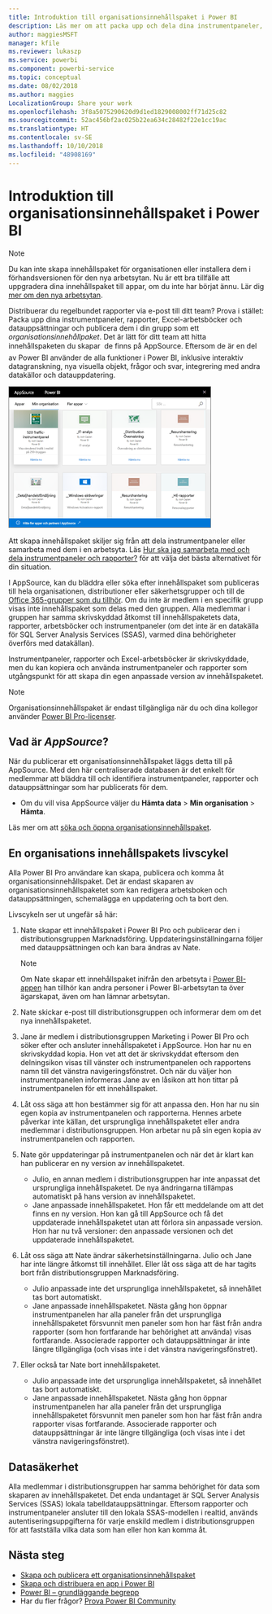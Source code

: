 ```yaml
---
title: Introduktion till organisationsinnehållspaket i Power BI
description: Läs mer om att packa upp och dela dina instrumentpaneler, rapporter, Excel-arbetsböcker och datauppsättningar med dina kollegor som organisationsinnehållspaket.
author: maggiesMSFT
manager: kfile
ms.reviewer: lukaszp
ms.service: powerbi
ms.component: powerbi-service
ms.topic: conceptual
ms.date: 08/02/2018
ms.author: maggies
LocalizationGroup: Share your work
ms.openlocfilehash: 3f8a5075290620d9d1ed1829008002ff71d25c82
ms.sourcegitcommit: 52ac456bf2ac025b22ea634c28482f22e1cc19ac
ms.translationtype: HT
ms.contentlocale: sv-SE
ms.lasthandoff: 10/10/2018
ms.locfileid: "48908169"
---
```

# <a name="intro-to-organizational-content-packs-in-power-bi"></a>Introduktion till organisationsinnehållspaket i Power BI
> [!NOTE]
> Du kan inte skapa innehållspaket för organisationen eller installera dem i förhandsversionen för den nya arbetsytan. Nu är ett bra tillfälle att uppgradera dina innehållspaket till appar, om du inte har börjat ännu. Lär dig [mer om den nya arbetsytan](service-create-the-new-workspaces.md).
> 

Distribuerar du regelbundet rapporter via e-post till ditt team? Prova i stället: Packa upp dina instrumentpaneler, rapporter, Excel-arbetsböcker och datauppsättningar och publicera dem i din grupp som ett *organisationsinnehållpaket*. Det är lätt för ditt team att hitta innehållspaketen du skapar &#151; de finns på AppSource. Eftersom de är en del av Power BI använder de alla funktioner i Power BI, inklusive interaktiv datagranskning, nya visuella objekt, frågor och svar, integrering med andra datakällor och datauppdatering.

![](media/service-organizational-content-pack-introduction/power-bi-org-content-packs.png)

Att skapa innehållspaket skiljer sig från att dela instrumentpaneler eller samarbeta med dem i en arbetsyta. Läs [Hur ska jag samarbeta med och dela instrumentpaneler och rapporter?](service-how-to-collaborate-distribute-dashboards-reports.md) för att välja det bästa alternativet för din situation. 

I AppSource, kan du bläddra eller söka efter innehållspaket som publiceras till hela organisationen, distributioner eller säkerhetsgrupper och till de [Office 365-grupper som du tillhör](https://support.office.com/article/Create-a-group-in-Office-365-7124dc4c-1de9-40d4-b096-e8add19209e9). Om du inte är medlem i en specifik grupp visas inte innehållspaket som delas med den gruppen. Alla medlemmar i gruppen har samma skrivskyddad åtkomst till innehållspaketets data, rapporter, arbetsböcker och instrumentpaneler (om det inte är en datakälla för SQL Server Analysis Services (SSAS), varmed dina behörigheter överförs med datakällan).

Instrumentpaneler, rapporter och Excel-arbetsböcker är skrivskyddade, men du kan kopiera och använda instrumentpaneler och rapporter som utgångspunkt för att skapa din egen anpassade version av innehållspaketet.

> [!NOTE]
> Organisationsinnehållspaket är endast tillgängliga när du och dina kollegor använder [Power BI Pro-licenser](service-features-license-type.md).
> 
> 

## <a name="what-is-appsource"></a>Vad är *AppSource*?
När du publicerar ett organisationsinnehållspaket läggs detta till på AppSource.  Med den här centraliserade databasen är det enkelt för medlemmar att bläddra till och identifiera instrumentpaneler, rapporter och datauppsättningar som har publicerats för dem.  

* Om du vill visa AppSource väljer du **Hämta data** > **Min organisation** > **Hämta**.

Läs mer om att [söka och öppna organisationsinnehållspaket](consumer/end-user-content-pack.md).

## <a name="the-life-cycle-of-an-organizational-content-pack"></a>En organisations innehållspakets livscykel
Alla Power BI Pro användare kan skapa, publicera och komma åt organisationsinnehållspaket. Det är endast skaparen av organisationsinnehållspaketet som kan redigera arbetsboken och datauppsättningen, schemalägga en uppdatering och ta bort den.

Livscykeln ser ut ungefär så här:

1. Nate skapar ett innehållspaket i Power BI Pro och publicerar den i distributionsgruppen Marknadsföring. Uppdateringsinställningarna följer med datauppsättningen och kan bara ändras av Nate.
   
   > [!NOTE]
   > Om Nate skapar ett innehållspaket inifrån den arbetsyta i [Power BI-appen](service-create-distribute-apps.md) han tillhör kan andra personer i Power BI-arbetsytan ta över ägarskapat, även om han lämnar arbetsytan.
   > 
   > 
2. Nate skickar e-post till distributionsgruppen och informerar dem om det nya innehållspaketet.
3. Jane är medlem i distributionsgruppen Marketing i Power BI Pro och söker efter och ansluter innehållspaketet i AppSource. Hon har nu en skrivskyddad kopia.  Hon vet att det är skrivskyddat eftersom den delningsikon visas till vänster och instrumentpanelen och rapportens namn till det vänstra navigeringsfönstret. Och när du väljer hon instrumentpanelen informeras Jane av en låsikon att hon tittar på instrumentpanelen för ett innehållspaket. 
4. Låt oss säga att hon bestämmer sig för att anpassa den. Hon har nu sin egen kopia av instrumentpanelen och rapporterna. Hennes arbete påverkar inte källan, det ursprungliga innehållspaketet eller andra medlemmar i distributionsgruppen. Hon arbetar nu på sin egen kopia av instrumentpanelen och rapporten.
5. Nate gör uppdateringar på instrumentpanelen och när det är klart kan han publicerar en ny version av innehållspaketet.
   
   * Julio, en annan medlem i distributionsgruppen har inte anpassat det ursprungliga innehållspaketet. De nya ändringarna tillämpas automatiskt på hans version av innehållspaketet.  
   * Jane anpassade innehållspaketet. Hon får ett meddelande om att det finns en ny version.  Hon kan gå till AppSource och få det uppdaterade innehållspaketet utan att förlora sin anpassade version. Hon har nu två versioner: den anpassade versionen och det uppdaterade innehållspaketet.
6. Låt oss säga att Nate ändrar säkerhetsinställningarna. Julio och Jane har inte längre åtkomst till innehållet. Eller låt oss säga att de har tagits bort från distributionsgruppen Marknadsföring.
   
   * Julio anpassade inte det ursprungliga innehållspaketet, så innehållet tas bort automatiskt. 
   * Jane anpassade innehållspaketet. Nästa gång hon öppnar instrumentpanelen har alla paneler från det ursprungliga innehållspaketet försvunnit men paneler som hon har fäst från andra rapporter (som hon fortfarande har behörighet att använda) visas fortfarande. Associerade rapporter och datauppsättningar är inte längre tillgängliga (och visas inte i det vänstra navigeringsfönstret).
7. Eller också tar Nate bort innehållspaketet.
   
   * Julio anpassade inte det ursprungliga innehållspaketet, så innehållet tas bort automatiskt. 
   * Jane anpassade innehållspaketet. Nästa gång hon öppnar instrumentpanelen har alla paneler från det ursprungliga innehållspaketet försvunnit men paneler som hon har fäst från andra rapporter visas fortfarande. Associerade rapporter och datauppsättningar är inte längre tillgängliga (och visas inte i det vänstra navigeringsfönstret).

## <a name="data-security"></a>Datasäkerhet
Alla medlemmar i distributionsgruppen har samma behörighet för data som skaparen av innehållspaketet. Det enda undantaget är SQL Server Analysis Services (SSAS) lokala tabelldatauppsättningar. Eftersom rapporter och instrumentpaneler ansluter till den lokala SSAS-modellen i realtid, används autentiseringsuppgifterna för varje enskild medlem i distributionsgruppen för att fastställa vilka data som han eller hon kan komma åt.

## <a name="next-steps"></a>Nästa steg
* [Skapa och publicera ett organisationsinnehållspaket](service-organizational-content-pack-create-and-publish.md)
* [Skapa och distribuera en app i Power BI](service-create-distribute-apps.md) 
* [Power BI – grundläggande begrepp](consumer/end-user-basic-concepts.md)
* Har du fler frågor? [Prova Power BI Community](http://community.powerbi.com/)

